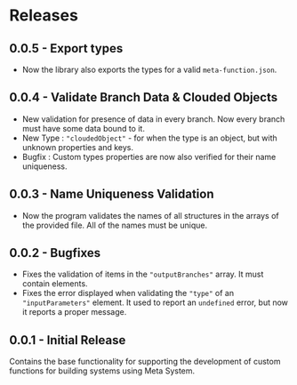 # Releases
## 0.0.5 - Export types
- Now the library also exports the types for a valid `meta-function.json`.

## 0.0.4 - Validate Branch Data & Clouded Objects
- New validation for presence of data in every branch. Now every branch must have some data bound to it.
- New Type : `"cloudedObject"` - for when the type is an object, but with unknown properties and keys.
- Bugfix : Custom types properties are now also verified for their name uniqueness.

## 0.0.3 - Name Uniqueness Validation
- Now the program validates the names of all structures in the arrays of the provided file. All of the names must be unique.

## 0.0.2 - Bugfixes
- Fixes the validation of items in the `"outputBranches"` array. It must contain elements.
- Fixes the error displayed when validating  the `"type"` of an `"inputParameters"` element. It used to report an `undefined` error, but now it reports a proper message.

## 0.0.1 - Initial Release
Contains the base functionality for supporting the development of custom functions for building systems using Meta System.